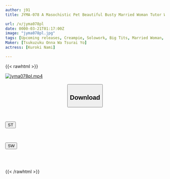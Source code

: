 ```yaml
---
author: j91
title: JYMA-078 A Masochistic Pet Beautiful Busty Married Woman Tutor Who Was Caught In The Act Of Adultery And Fell Into The Role Of A Sex Toy For A Dirty Parent And Child, Nami Kuroki

url: /v/jyma078pl
date: 0000-03-21T01:17:00Z
image: "jyma078pl.jpg"
tags: [Upcoming releases, Creampie, Solowork, Big Tits, Married Woman, Tutor, Documentary]
Maker: [Tsukuzuku Onna Wa Tsurai Yo]
actress: [Kuroki Nami]

---
```



{{< rawhtml >}}

<div class="video" data-videoid="pending_link.html">
    <a href="javascript:;">
        <img src="/v/jyma078pl/jyma078pl.jpg" width="WIDTH" height="HEIGHT" alt="jyma078pl.mp4" loading="lazy">
    </a>
</div>

<script type="text/javascript" src="https://j91.asia/asset/on-demand-pend.js"></script>

<br>
  <link rel="stylesheet" href="https://j91.asia/asset/bs5.css">
  
  <center>
  <button class="btn btn-primary" type="button" data-bs-toggle="collapse" data-bs-target=".multi-collapse" aria-expanded="false" aria-controls="multiCollapseExample1 multiCollapseExample2"><h2>Download</h2></button></center>
</p>
<div class="row">
  <div class="col">
    <div class="collapse multi-collapse" id="multiCollapseExample1">
      <div class="card card-body">
	      	      <br>
<div class="buttons">  
<p><a href="https://j91.asia/pending_link.html" target="_blank"><button class="btn-hover color-3"><i class="fa fa-download"></i> ST</button></a></p></div>
    </div>
  </div>
</div>
  <div class="col">
    <div class="collapse multi-collapse" id="multiCollapseExample2">
      <div class="card card-body">
	      <br>
<div class="buttons">
<p><a href="https://j91.asia/pending_link.html" target="_blank"><button class="btn-hover color-2"><i class="fa fa-download"></i> SW</button></a></p></div>
<br><br>
      </div>
    </div>
  </div>
</div>

{{< /rawhtml >}}